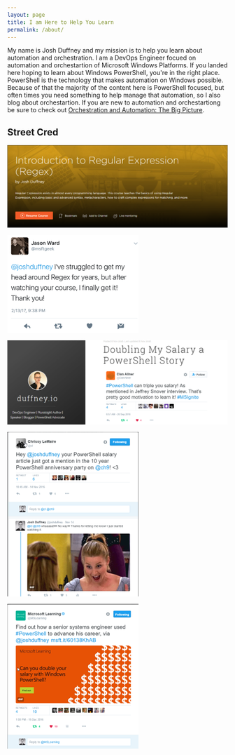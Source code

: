 ```yaml
---
layout: page
title: I am Here to Help You Learn
permalink: /about/
---
```


My name is Josh Duffney and my mission is to help you learn about automation and orchestration. I am a DevOps Engineer focued on automation and orchestartion of Microsoft Windows Platforms. If you landed here hoping to learn about Windows PowerShell, you're in the right place. PowerShell is the technology that makes automation on Windows possible. Because of that the majority of the content here is PowerShell focused, but often times you need something to help manage that automation, so I also blog about orchestartion. If you are new to automation and orchestartiong be sure to check out [Orchestration and Automation: The Big Picture](https://app.pluralsight.com/library/courses/orchestration-automation-big-picture).

## Street Cred


[![IntroToRegex](/images/IntroToRegex.png "IntroToRegex")](https://app.pluralsight.com/library/courses/regular-expression-introduction)

![IntroToRegexTwitterFeedback](/images/regexfeedback.png "IntroToRegexTwitterFeedback")


[![powershelltriplesalary](/images/DoubleSalary.png "powershelltriplesalary")](http://duffney.io/doubling-my-salary-a-powershell-story)

![PowerShell10th](/images/PowerShell10th.png "PowerShell10th")


![MicrosoftLearning](/images/MicrosoftLearning.png "MicrosoftLearning")
